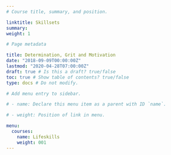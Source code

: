 ```yaml
---
# Course title, summary, and position.

linktitle: Skillsets
summary:
weight: 1

# Page metadata

title: Determination, Grit and Motivation
date: "2018-09-09T00:00:00Z"
lastmod: "2020-04-28T07:00:00Z"
draft: true # Is this a draft? true/false
toc: true # Show table of contents? true/false
type: docs # Do not modify.

# Add menu entry to sidebar.

# - name: Declare this menu item as a parent with ID `name`.

# - weight: Position of link in menu.

menu:
  courses:
    name: Lifeskills
    weight: 001
---
```

